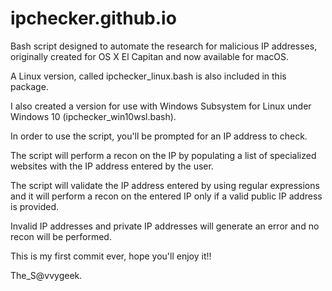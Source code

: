 # ipchecker.github.io
Bash script designed to automate the research for malicious IP addresses, originally created for OS X El Capitan and now available for macOS.


A Linux version, called ipchecker_linux.bash is also included in this package.

I also created a version for use with Windows Subsystem for Linux under Windows 10 (ipchecker_win10wsl.bash).

In order to use the script, you'll be prompted for an IP address to check.

The script will perform a recon on the IP by populating a list of specialized websites 
with the IP address entered by the user.

The script will validate the IP address entered by using regular expressions and 
it will perform a recon on the entered IP only if a valid public IP address is provided.

Invalid IP addresses and private IP addresses will generate an error and no recon will be performed.

This is my first commit ever, hope you'll enjoy it!!

The_S@vvygeek.
